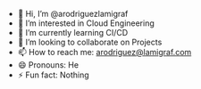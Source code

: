 - 👋 Hi, I’m @arodriguezlamigraf
- 👀 I’m interested in Cloud Engineering
- 🌱 I’m currently learning CI/CD
- 💞️ I’m looking to collaborate on Projects
- 📫 How to reach me: arodriguez@lamigraf.com
- 😄 Pronouns: He
- ⚡ Fun fact: Nothing
